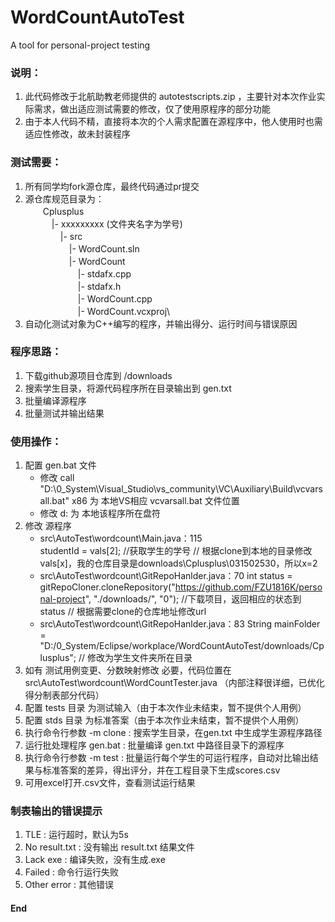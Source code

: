 # WordCountAutoTest
A tool for personal-project testing

### 说明：
1. 此代码修改于北航助教老师提供的 autotestscripts.zip ，主要针对本次作业实际需求，做出适应测试需要的修改，仅了使用原程序的部分功能
2. 由于本人代码不精，直接将本次的个人需求配置在源程序中，他人使用时也需适应性修改，故未封装程序

### 测试需要：
1. 所有同学均fork源仓库，最终代码通过pr提交
2. 源仓库规范目录为：\
　　Cplusplus\
　　　|- xxxxxxxxx (文件夹名字为学号)\
　　　　|- src\
　　　　　|- WordCount.sln\
　　　　　|- WordCount\
　　　　　　|- stdafx.cpp\
　　　　　　|- stdafx.h\
　　　　　　|- WordCount.cpp\
　　　　　　|- WordCount.vcxproj\ 
3. 自动化测试对象为C++编写的程序，并输出得分、运行时间与错误原因

### 程序思路：
1. 下载github源项目仓库到 /downloads
2. 搜索学生目录，将源代码程序所在目录输出到 gen.txt
3. 批量编译源程序
4. 批量测试并输出结果

### 使用操作：
1. 配置 gen.bat 文件
   * 修改 call "D:\0_System\Visual_Studio\vs_community\VC\Auxiliary\Build\vcvarsall.bat" x86
     为 本地VS相应 vcvarsall.bat 文件位置
   * 修改 d:
     为 本地该程序所在盘符
2. 修改 源程序
   * src\AutoTest\wordcount\Main.java：115  
     studentId = vals[2]; //获取学生的学号
     // 根据clone到本地的目录修改vals[x]，我的仓库目录是downloads\Cplusplus\031502530，所以x=2
   * src\AutoTest\wordcount\GitRepoHanlder.java：70
     int status = gitRepoCloner.cloneRepository("https://github.com/FZU1816K/personal-project", "./downloads/", "0"); //下载项目，返回相应的状态到status
     // 根据需要clone的仓库地址修改url
   * src\AutoTest\wordcount\GitRepoHanlder.java：83
     String mainFolder = "D:/0_System/Eclipse/workplace/WordCountAutoTest/downloads/Cplusplus";
     // 修改为学生文件夹所在目录
3. 如有 测试用例变更、分数映射修改 必要，代码位置在 src\AutoTest\wordcount\WordCountTester.java （内部注释很详细，已优化得分制表部分代码）
4. 配置 tests 目录 为测试输入（由于本次作业未结束，暂不提供个人用例）
5. 配置 stds  目录 为标准答案（由于本次作业未结束，暂不提供个人用例）
6. 执行命令行参数 -m clone : 搜索学生目录，在gen.txt 中生成学生源程序路径
7. 运行批处理程序 gen.bat : 批量编译 gen.txt 中路径目录下的源程序
8. 执行命令行参数 -m test : 批量运行每个学生的可运行程序，自动对比输出结果与标准答案的差异，得出评分，并在工程目录下生成scores.csv
9. 可用excel打开.csv文件，查看测试运行结果

### 制表输出的错误提示
1. TLE : 运行超时，默认为5s
2. No result.txt : 没有输出 result.txt 结果文件
3. Lack exe : 编译失败，没有生成.exe
4. Failed : 命令行运行失败
5. Other error : 其他错误

#### End
